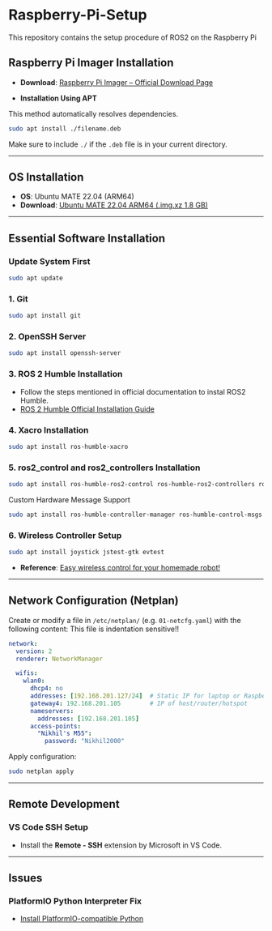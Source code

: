 # Raspberry-Pi-Setup
This repository contains the setup procedure of ROS2 on the Raspberry Pi

## Raspberry Pi Imager Installation

- **Download**: [Raspberry Pi Imager – Official Download Page](https://www.raspberrypi.com/software/)

- **Installation Using APT**

 This method automatically resolves dependencies.

```bash
sudo apt install ./filename.deb
```

 Make sure to include `./` if the `.deb` file is in your current directory.

---

## OS Installation

- **OS**: Ubuntu MATE 22.04 (ARM64)  
- **Download**: [Ubuntu MATE 22.04 ARM64 (.img.xz 1.8 GB)](https://releases.ubuntu-mate.org/22.04/arm64/)

---

## Essential Software Installation

### Update System First
```bash
sudo apt update
```

### 1. Git
```bash
sudo apt install git
```

### 2. OpenSSH Server
```bash
sudo apt install openssh-server
```

### 3. ROS 2 Humble Installation

- Follow the steps mentioned in official documentation to instal ROS2 Humble.
- [ROS 2 Humble Official Installation Guide](https://docs.ros.org/en/humble/Installation/Ubuntu-Install-Debs.html)

### 4. Xacro Installation
```bash
sudo apt install ros-humble-xacro
```

### 5. ros2_control and ros2_controllers Installation
```bash
sudo apt install ros-humble-ros2-control ros-humble-ros2-controllers ros-humble-hardware-interface
```
Custom Hardware Message Support
```bash
sudo apt install ros-humble-controller-manager ros-humble-control-msgs
```

### 6. Wireless Controller Setup

```bash
sudo apt install joystick jstest-gtk evtest
```

- **Reference**: [Easy wireless control for your homemade robot!](https://youtu.be/F5XlNiCKbrY?si=w5_Fh4ZzALmVeLq5)

---

## Network Configuration (Netplan)

Create or modify a file in `/etc/netplan/` (e.g. `01-netcfg.yaml`) with the following content:
This file is indentation sensitive!!

```yaml
network:
  version: 2
  renderer: NetworkManager

  wifis:
    wlan0:
      dhcp4: no
      addresses: [192.168.201.127/24]  # Static IP for laptop or Raspberry Pi
      gateway4: 192.168.201.105        # IP of host/router/hotspot
      nameservers:
        addresses: [192.168.201.105]
      access-points:
        "Nikhil's M55":
          password: "Nikhil2000"
```

Apply configuration:
```bash
sudo netplan apply
```

---

## Remote Development

### VS Code SSH Setup

- Install the **Remote - SSH** extension by Microsoft in VS Code.

---

## Issues

### PlatformIO Python Interpreter Fix

- [Install PlatformIO-compatible Python](https://docs.platformio.org/en/latest/faq/install-python.html)
